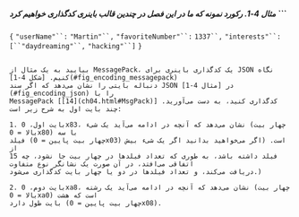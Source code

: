##### مثال 4-1. رکورد نمونه که ما در این فصل در چندین قالب باینری کدگذاری خواهیم کرد ```
`{`
    `"userName"``:` `"Martin"``,`
    `"favoriteNumber"``:` `1337``,`
    `"interests"``:` `[``"daydreaming"``,` `"hacking"``]`
`}`
``` 

بیایید به یک مثال از MessagePack، یک کدگذاری باینری برای JSON نگاه کنیم. [شکل 4-1](#fig_encoding_messagepack)
دنباله بایتی را نشان می‌دهد که اگر سند JSON در [مثال 4-1](#fig_encoding_json) را با
MessagePack [[14](ch04.html#MsgPack)] کدگذاری کنید، به دست می‌آورید. چند بایت اول به شرح زیر است:

1. بایت اول، 0x83، نشان می‌دهد که آنچه در ادامه می‌آید یک شیء (چهار بیت بالا = 0x80) با سه
فیلد (چهار بیت پایین = 0x03) است. (اگر می‌خواهید بدانید اگر یک شیء بیش از
15 فیلد داشته باشد، به طوری که تعداد فیلدها در چهار بیت جا نشود، چه اتفاقی می‌افتد، در آن صورت یک نشانگر نوع متفاوت
دریافت می‌کند، و تعداد فیلدها در دو یا چهار بایت کدگذاری می‌شود.)

2. بایت دوم، 0xa8، نشان می‌دهد که آنچه در ادامه می‌آید یک رشته (چهار بیت بالا = 0xa0) است که هشت
بایت طول دارد (چهار بیت پایین = 0x08).